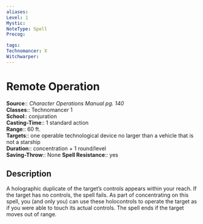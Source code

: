 ```yaml
---
aliases: 
Level: 1
Mystic: 
NoteType: Spell
Precog: 

tags: 
Technomancer: X
Witchwarper: 
---
```


# Remote Operation

**Source**:: _Character Operations Manual pg. 140_  
**Classes**:: Technomancer 1  
**School**:: conjuration  
**Casting-Time**:: 1 standard action  
**Range**:: 60 ft.  
**Targets**:: one operable technological device no larger than a vehicle that is not a starship  
**Duration**:: concentration + 1 round/level  
**Saving-Throw**:: None
**Spell Resistance**:: yes

## Description

A holographic duplicate of the target’s controls appears within your reach. If the target has no controls, the spell fails. As part of concentrating on this spell, you (and only you) can use these holocontrols to operate the target as if you were able to touch its actual controls. The spell ends if the target moves out of range.
